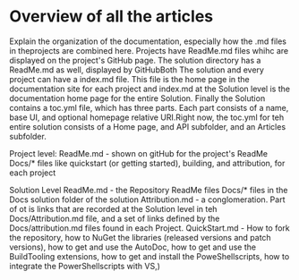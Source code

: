 
# Overview of all the articles
Explain the organization of the documentation, especially  how the .md files in theprojects are combined here.
Projects have ReadMe.md files whihc are displayed on the project's GitHub page. 
The solution directory has a ReadMe.md as well, displayed by GitHubBoth The solution and every project can have a index.md file. This file is the home page in the documentation site for each project and index.md at the Solution level is the documentation home page for the entire Solution. Finally the Solution contains a toc.yml file, which has three parts. Each part consists of a name, base UI, and optional homepage relative URI.Right now, the toc.yml for teh entire solution consists of a Home page, and API subfolder, and an Articles subfolder.
 
Project level:
ReadMe.md - shown on gitHub for the project's ReadMe
Docs/* files like quickstart (or getting started), building, and attribution, for each project

Solution Level
ReadMe.md - the Repository ReadMe files
Docs/* files in the Docs solution folder of the solution
Attribution.md - a conglomeration. Part of ot is links that are recorded at the Solution level in teh Docs/Attribution.md file, and a set of links defined by the Docs/attribution.md files found in each Project.
QuickStart.md - How to fork the repository, how to NuGet the libraries (released versions and patch versions), how to get and use the AutoDoc, how to get and use the BuildTooling extensions, how to get and install the PoweShellscripts, how to integrate the PowerShellscripts with VS,)